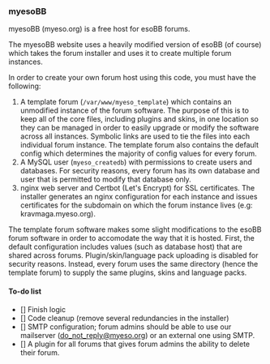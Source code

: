 ### myesoBB
myesoBB (myeso.org) is a free host for esoBB forums.

The myesoBB website uses a heavily modified version of esoBB (of course) which takes the forum installer and uses it to create multiple forum instances.

In order to create your own forum host using this code, you must have the following:
1. A template forum (`/var/www/myeso_template`) which contains an unmodified instance of the forum software.  The purpose of this is to keep all of the core files, including plugins and skins, in one location so they can be managed in order to easily upgrade or modify the software across all instances.  Symbolic links are used to tie the files into each individual forum instance.  The template forum also contains the default config which determines the majority of config values for every forum.
2. A MySQL user (`myeso_createdb`) with permissions to create users and databases.  For security reasons, every forum has its own database and user that is permitted to modify that database only.
3. nginx web server and Certbot (Let's Encrypt) for SSL certificates.  The installer generates an nginx configuration for each instance and issues certificates for the subdomain on which the forum instance lives (e.g: kravmaga.myeso.org).

The template forum software makes some slight modifications to the esoBB forum software in order to accomodate the way that it is hosted.  First, the default configuration includes values (such as database host) that are shared across forums.  Plugin/skin/language pack uploading is disabled for security reasons.  Instead, every forum uses the same directory (hence the template forum) to supply the same plugins, skins and language packs.

#### To-do list
 - [] Finish logic
 - [] Code cleanup (remove several redundancies in the installer)
 - [] SMTP configuration; forum admins should be able to use our mailserver (do_not_reply@myeso.org) or an external one using SMTP.
 - [] A plugin for all forums that gives forum admins the ability to delete their forum.
